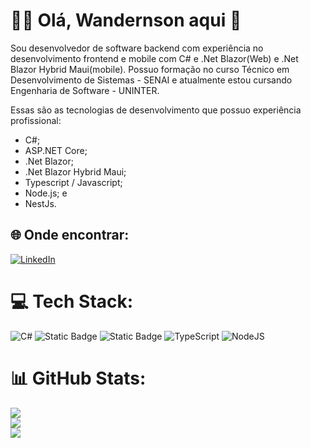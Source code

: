 # 🖐🏽 Olá, Wandernson aqui 🚀

Sou desenvolvedor de software backend com experiência no desenvolvimento frontend e mobile com C# e .Net Blazor(Web) e .Net Blazor Hybrid Maui(mobile).
Possuo formação no curso Técnico em Desenvolvimento de Sistemas - SENAI e atualmente estou cursando Engenharia de Software - UNINTER.

Essas são as tecnologias de desenvolvimento que possuo experiência profissional:

- C#;
- ASP.NET Core;
- .Net Blazor;
- .Net Blazor Hybrid Maui;
- Typescript / Javascript;
- Node.js; e
- NestJs.

## 🌐 Onde encontrar:
[![LinkedIn](https://img.shields.io/badge/LinkedIn-%230077B5.svg?logo=linkedin&logoColor=white)](https://www.linkedin.com/in/wanderson-rodriguesp/) 

# 💻 Tech Stack:
![C#](https://img.shields.io/badge/c%23-%23239120.svg?style=for-the-badge&logo=c-sharp&logoColor=white) ![Static Badge](https://img.shields.io/badge/.net-logo?style=flat-square&logo=dotnet&logoColor=%23FFFFFF&color=%23512BD4)
 ![Static Badge](https://img.shields.io/badge/blazor-logo?style=flat-square&logo=blazor&logoColor=%23FFFFFF&color=%23512BD4) ![TypeScript](https://img.shields.io/badge/typescript-%23007ACC.svg?style=for-the-badge&logo=typescript&logoColor=white)  ![NodeJS](https://img.shields.io/badge/node.js-6DA55F?style=for-the-badge&logo=node.js&logoColor=white)

# 📊 GitHub Stats:
![](https://github-readme-stats.vercel.app/api?username=Wandersonrp&theme=dark&hide_border=false&include_all_commits=false&count_private=false)<br/>
![](https://github-readme-streak-stats.herokuapp.com/?user=Wandersonrp&theme=dark&hide_border=false)<br/>
![](https://github-readme-stats.vercel.app/api/top-langs/?username=Wandersonrp&theme=dark&hide_border=false&include_all_commits=false&count_private=false&layout=compact)


<!-- Proudly created with GPRM ( https://gprm.itsvg.in ) -->
